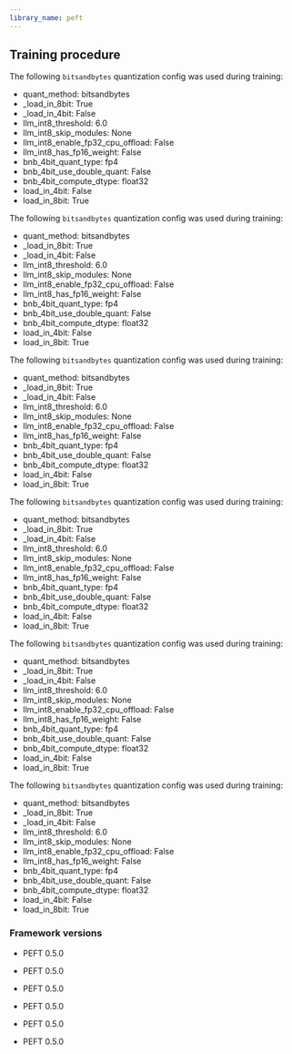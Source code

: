 ```yaml
---
library_name: peft
---
```

## Training procedure


The following `bitsandbytes` quantization config was used during training:
- quant_method: bitsandbytes
- _load_in_8bit: True
- _load_in_4bit: False
- llm_int8_threshold: 6.0
- llm_int8_skip_modules: None
- llm_int8_enable_fp32_cpu_offload: False
- llm_int8_has_fp16_weight: False
- bnb_4bit_quant_type: fp4
- bnb_4bit_use_double_quant: False
- bnb_4bit_compute_dtype: float32
- load_in_4bit: False
- load_in_8bit: True

The following `bitsandbytes` quantization config was used during training:
- quant_method: bitsandbytes
- _load_in_8bit: True
- _load_in_4bit: False
- llm_int8_threshold: 6.0
- llm_int8_skip_modules: None
- llm_int8_enable_fp32_cpu_offload: False
- llm_int8_has_fp16_weight: False
- bnb_4bit_quant_type: fp4
- bnb_4bit_use_double_quant: False
- bnb_4bit_compute_dtype: float32
- load_in_4bit: False
- load_in_8bit: True

The following `bitsandbytes` quantization config was used during training:
- quant_method: bitsandbytes
- _load_in_8bit: True
- _load_in_4bit: False
- llm_int8_threshold: 6.0
- llm_int8_skip_modules: None
- llm_int8_enable_fp32_cpu_offload: False
- llm_int8_has_fp16_weight: False
- bnb_4bit_quant_type: fp4
- bnb_4bit_use_double_quant: False
- bnb_4bit_compute_dtype: float32
- load_in_4bit: False
- load_in_8bit: True

The following `bitsandbytes` quantization config was used during training:
- quant_method: bitsandbytes
- _load_in_8bit: True
- _load_in_4bit: False
- llm_int8_threshold: 6.0
- llm_int8_skip_modules: None
- llm_int8_enable_fp32_cpu_offload: False
- llm_int8_has_fp16_weight: False
- bnb_4bit_quant_type: fp4
- bnb_4bit_use_double_quant: False
- bnb_4bit_compute_dtype: float32
- load_in_4bit: False
- load_in_8bit: True

The following `bitsandbytes` quantization config was used during training:
- quant_method: bitsandbytes
- _load_in_8bit: True
- _load_in_4bit: False
- llm_int8_threshold: 6.0
- llm_int8_skip_modules: None
- llm_int8_enable_fp32_cpu_offload: False
- llm_int8_has_fp16_weight: False
- bnb_4bit_quant_type: fp4
- bnb_4bit_use_double_quant: False
- bnb_4bit_compute_dtype: float32
- load_in_4bit: False
- load_in_8bit: True

The following `bitsandbytes` quantization config was used during training:
- quant_method: bitsandbytes
- _load_in_8bit: True
- _load_in_4bit: False
- llm_int8_threshold: 6.0
- llm_int8_skip_modules: None
- llm_int8_enable_fp32_cpu_offload: False
- llm_int8_has_fp16_weight: False
- bnb_4bit_quant_type: fp4
- bnb_4bit_use_double_quant: False
- bnb_4bit_compute_dtype: float32
- load_in_4bit: False
- load_in_8bit: True
### Framework versions

- PEFT 0.5.0
- PEFT 0.5.0
- PEFT 0.5.0
- PEFT 0.5.0
- PEFT 0.5.0

- PEFT 0.5.0
